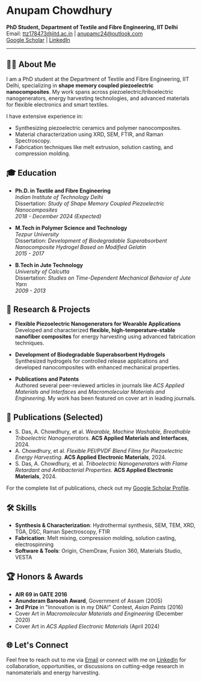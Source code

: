 # Anupam Chowdhury

**PhD Student, Department of Textile and Fibre Engineering, IIT Delhi**  
Email: [ttz178473@iitd.ac.in](mailto:ttz178473@iitd.ac.in) | [anupamc24@outlook.com](mailto:anupamc24@outlook.com)  
[Google Scholar](https://scholar.google.com/citations?user=gu8_UyIAAAAJ&hl=en) | [LinkedIn](https://www.linkedin.com/in/anupamassam)

---

## 👨‍🔬 About Me

I am a PhD student at the Department of Textile and Fibre Engineering, IIT Delhi, specializing in **shape memory coupled piezoelectric nanocomposites**. My work spans across piezoelectric/triboelectric nanogenerators, energy harvesting technologies, and advanced materials for flexible electronics and smart textiles.

I have extensive experience in:
- Synthesizing piezoelectric ceramics and polymer nanocomposites.
- Material characterization using XRD, SEM, FTIR, and Raman Spectroscopy.
- Fabrication techniques like melt extrusion, solution casting, and compression molding.

## 🎓 Education

- **Ph.D. in Textile and Fibre Engineering**  
  *Indian Institute of Technology Delhi*  
  Dissertation: _Study of Shape Memory Coupled Piezoelectric Nanocomposites_  
  *2018 - December 2024 (Expected)*

- **M.Tech in Polymer Science and Technology**  
  *Tezpur University*  
  Dissertation: _Development of Biodegradable Superabsorbent Nanocomposite Hydrogel Based on Modified Gelatin_  
  *2015 - 2017*

- **B.Tech in Jute Technology**  
  *University of Calcutta*  
  Dissertation: _Studies on Time-Dependent Mechanical Behavior of Jute Yarn_  
  *2009 - 2013*

## 🧪 Research & Projects

- **Flexible Piezoelectric Nanogenerators for Wearable Applications**  
  Developed and characterized **flexible, high-temperature-stable nanofiber composites** for energy harvesting using advanced fabrication techniques.
  
- **Development of Biodegradable Superabsorbent Hydrogels**  
  Synthesized hydrogels for controlled release applications and developed nanocomposites with enhanced mechanical properties.

- **Publications and Patents**  
  Authored several peer-reviewed articles in journals like *ACS Applied Materials and Interfaces* and *Macromolecular Materials and Engineering*. My work has been featured on cover art in leading journals.

## 📜 Publications (Selected)

- S. Das, A. Chowdhury, et al. _Wearable, Machine Washable, Breathable Triboelectric Nanogenerators._ **ACS Applied Materials and Interfaces**, 2024.
- A. Chowdhury, et al. _Flexible PEI/PVDF Blend Films for Piezoelectric Energy Harvesting._ **ACS Applied Electronic Materials**, 2024.
- S. Das, A. Chowdhury, et al. _Triboelectric Nanogenerators with Flame Retardant and Antibacterial Properties._ **ACS Applied Electronic Materials**, 2024.
  
For the complete list of publications, check out my [Google Scholar Profile](https://scholar.google.com/citations?user=gu8_UyIAAAAJ&hl=en).

## 🛠 Skills

- **Synthesis & Characterization**: Hydrothermal synthesis, SEM, TEM, XRD, TGA, DSC, Raman Spectroscopy, FTIR
- **Fabrication**: Melt mixing, compression molding, solution casting, electrospinning
- **Software & Tools**: Origin, ChemDraw, Fusion 360, Materials Studio, VESTA

## 🏆 Honors & Awards

- **AIR 69 in GATE 2016**
- **Anundoram Barooah Award**, Government of Assam (2005)
- **3rd Prize** in "Innovation is in my DNA!" Contest, *Asian Paints* (2016)
- Cover Art in *Macromolecular Materials and Engineering* (December 2020)
- Cover Art in *ACS Applied Electronic Materials* (April 2024)

## 🌐 Let's Connect

Feel free to reach out to me via [Email](mailto:anupamc24@outlook.com) or connect with me on [LinkedIn](https://www.linkedin.com/in/anupamassam) for collaboration, opportunities, or discussions on cutting-edge research in nanomaterials and energy harvesting.

